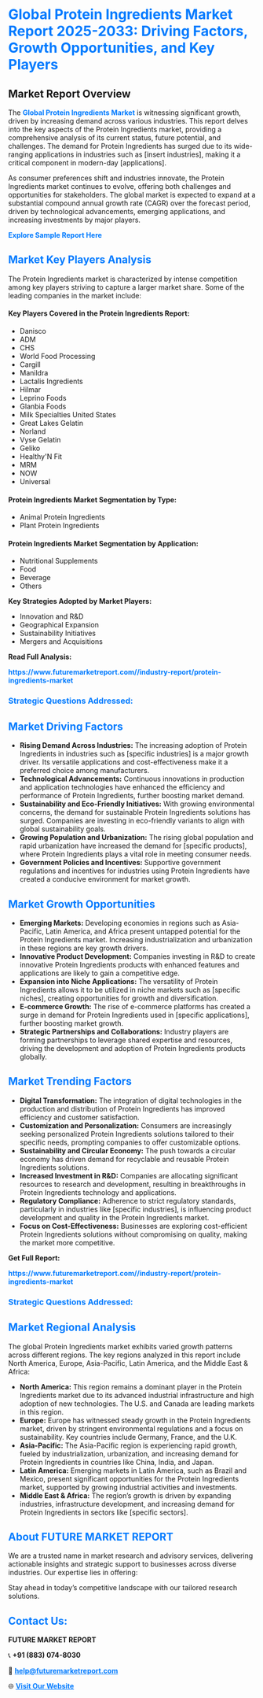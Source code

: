 <h1 style="color: #007BFF;">Global Protein Ingredients Market Report 2025-2033: Driving Factors, Growth Opportunities, and Key Players</h1>

<section id="overview">
<h2>Market Report Overview</h2>
<p>The <a href="https://www.futuremarketreport.com//industry-report/protein-ingredients-market" style="color: #007BFF; text-decoration: none;"><strong>Global Protein Ingredients Market</strong></a> is witnessing significant growth, driven by increasing demand across various industries. This report delves into the key aspects of the Protein Ingredients market, providing a comprehensive analysis of its current status, future potential, and challenges. The demand for Protein Ingredients has surged due to its wide-ranging applications in industries such as [insert industries], making it a critical component in modern-day [applications].</p>
<p>As consumer preferences shift and industries innovate, the Protein Ingredients market continues to evolve, offering both challenges and opportunities for stakeholders. The global market is expected to expand at a substantial compound annual growth rate (CAGR) over the forecast period, driven by technological advancements, emerging applications, and increasing investments by major players.</p>
</section>

<section id="overview">
<p><a href="https://www.futuremarketreport.com//request-sample/reportId=61066" style="color: #007BFF; text-decoration: none;"><strong>Explore Sample Report Here</strong></a></p>
</section>

<section id="key-players">
<h2 style="color: #007BFF;">Market Key Players Analysis</h2>
<p>The Protein Ingredients market is characterized by intense competition among key players striving to capture a larger market share. Some of the leading companies in the market include:</p>
<h4>Key Players Covered in the Protein Ingredients Report:</h4>
<ul><li>Danisco</li><li>ADM</li><li>CHS</li><li>World Food Processing</li><li>Cargill</li><li>Manildra</li><li>Lactalis Ingredients</li><li>Hilmar</li><li>Leprino Foods</li><li>Glanbia Foods</li><li>Milk Specialties United States</li><li>Great Lakes Gelatin</li><li>Norland</li><li>Vyse Gelatin</li><li>Geliko</li><li>Healthy&#039;N Fit</li><li>MRM</li><li>NOW</li><li>Universal</li></ul>
<h4>Protein Ingredients Market Segmentation by Type:</h4>
<ul><li>Animal Protein Ingredients</li><li>Plant Protein Ingredients</li></ul>

<h4>Protein Ingredients Market Segmentation by Application:</h4>
<ul><li>Nutritional Supplements</li><li>Food</li><li>Beverage</li><li>Others</li></ul>
<p><strong>Key Strategies Adopted by Market Players:</strong></p>
<ul>
<li>Innovation and R&D</li>
<li>Geographical Expansion</li>
<li>Sustainability Initiatives</li>
<li>Mergers and Acquisitions</li>
</ul>
</section>

<section>
<p><strong>Read Full Analysis: </strong></p><a href="https://www.futuremarketreport.com//industry-report/protein-ingredients-market" style="color: #007BFF; text-decoration: none;"><strong>https://www.futuremarketreport.com//industry-report/protein-ingredients-market</strong></a>
<h3 style="color: #007BFF;">Strategic Questions Addressed:</h3>
</section>

<section id="driving-factors">
<h2 style="color: #007BFF;">Market Driving Factors</h2>
<ul>
<li><strong>Rising Demand Across Industries:</strong> The increasing adoption of Protein Ingredients in industries such as [specific industries] is a major growth driver. Its versatile applications and cost-effectiveness make it a preferred choice among manufacturers.</li>
<li><strong>Technological Advancements:</strong> Continuous innovations in production and application technologies have enhanced the efficiency and performance of Protein Ingredients, further boosting market demand.</li>
<li><strong>Sustainability and Eco-Friendly Initiatives:</strong> With growing environmental concerns, the demand for sustainable Protein Ingredients solutions has surged. Companies are investing in eco-friendly variants to align with global sustainability goals.</li>
<li><strong>Growing Population and Urbanization:</strong> The rising global population and rapid urbanization have increased the demand for [specific products], where Protein Ingredients plays a vital role in meeting consumer needs.</li>
<li><strong>Government Policies and Incentives:</strong> Supportive government regulations and incentives for industries using Protein Ingredients have created a conducive environment for market growth.</li>
</ul>
</section>

<section id="growth-opportunities">
<h2 style="color: #007BFF;">Market Growth Opportunities</h2>
<ul>
<li><strong>Emerging Markets:</strong> Developing economies in regions such as Asia-Pacific, Latin America, and Africa present untapped potential for the Protein Ingredients market. Increasing industrialization and urbanization in these regions are key growth drivers.</li>
<li><strong>Innovative Product Development:</strong> Companies investing in R&D to create innovative Protein Ingredients products with enhanced features and applications are likely to gain a competitive edge.</li>
<li><strong>Expansion into Niche Applications:</strong> The versatility of Protein Ingredients allows it to be utilized in niche markets such as [specific niches], creating opportunities for growth and diversification.</li>
<li><strong>E-commerce Growth:</strong> The rise of e-commerce platforms has created a surge in demand for Protein Ingredients used in [specific applications], further boosting market growth.</li>
<li><strong>Strategic Partnerships and Collaborations:</strong> Industry players are forming partnerships to leverage shared expertise and resources, driving the development and adoption of Protein Ingredients products globally.</li>
</ul>
</section>

<section id="trending-factors">
<h2 style="color: #007BFF;">Market Trending Factors</h2>
<ul>
<li><strong>Digital Transformation:</strong> The integration of digital technologies in the production and distribution of Protein Ingredients has improved efficiency and customer satisfaction.</li>
<li><strong>Customization and Personalization:</strong> Consumers are increasingly seeking personalized Protein Ingredients solutions tailored to their specific needs, prompting companies to offer customizable options.</li>
<li><strong>Sustainability and Circular Economy:</strong> The push towards a circular economy has driven demand for recyclable and reusable Protein Ingredients solutions.</li>
<li><strong>Increased Investment in R&D:</strong> Companies are allocating significant resources to research and development, resulting in breakthroughs in Protein Ingredients technology and applications.</li>
<li><strong>Regulatory Compliance:</strong> Adherence to strict regulatory standards, particularly in industries like [specific industries], is influencing product development and quality in the Protein Ingredients market.</li>
<li><strong>Focus on Cost-Effectiveness:</strong> Businesses are exploring cost-efficient Protein Ingredients solutions without compromising on quality, making the market more competitive.</li>
</ul>
</section>

<section>
<p><strong>Get Full Report: </strong></p><a href="https://www.futuremarketreport.com//industry-report/protein-ingredients-market" style="color: #007BFF; text-decoration: none;"><strong>https://www.futuremarketreport.com//industry-report/protein-ingredients-market</strong></a>
<h3 style="color: #007BFF;">Strategic Questions Addressed:</h3>
</section>


<section id="regional-analysis">
<h2 style="color: #007BFF;">Market Regional Analysis</h2>
<p>The global Protein Ingredients market exhibits varied growth patterns across different regions. The key regions analyzed in this report include North America, Europe, Asia-Pacific, Latin America, and the Middle East & Africa:</p>
<ul>
<li><strong>North America:</strong> This region remains a dominant player in the Protein Ingredients market due to its advanced industrial infrastructure and high adoption of new technologies. The U.S. and Canada are leading markets in this region.</li>
<li><strong>Europe:</strong> Europe has witnessed steady growth in the Protein Ingredients market, driven by stringent environmental regulations and a focus on sustainability. Key countries include Germany, France, and the U.K.</li>
<li><strong>Asia-Pacific:</strong> The Asia-Pacific region is experiencing rapid growth, fueled by industrialization, urbanization, and increasing demand for Protein Ingredients in countries like China, India, and Japan.</li>
<li><strong>Latin America:</strong> Emerging markets in Latin America, such as Brazil and Mexico, present significant opportunities for the Protein Ingredients market, supported by growing industrial activities and investments.</li>
<li><strong>Middle East & Africa:</strong> The region’s growth is driven by expanding industries, infrastructure development, and increasing demand for Protein Ingredients in sectors like [specific sectors].</li>
</ul>
</section>

<footer>
<h2 style="color: #007BFF;">About FUTURE MARKET REPORT</h2>
<p>We are a trusted name in market research and advisory services, delivering actionable insights and strategic support to businesses across diverse industries. Our expertise lies in offering:</p>

<p>Stay ahead in today’s competitive landscape with our tailored research solutions.</p>

<h2 style="color: #007BFF;">Contact Us:</h2>
<p><strong>FUTURE MARKET REPORT</strong></p>
<p>📞 <strong>+91 (883) 074-8030</strong></p>
<p>📧 <strong><a href="mailto:help@futuremarketreport.com" style="color: #007BFF;">help@futuremarketreport.com</a></strong></p>
<p>🌐 <strong><a href="https://www.futuremarketreport.com/" style="color: #007BFF;">Visit Our Website</a></strong></p>
</footer>
